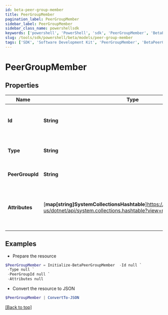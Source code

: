 ```yaml
---
id: beta-peer-group-member
title: PeerGroupMember
pagination_label: PeerGroupMember
sidebar_label: PeerGroupMember
sidebar_class_name: powershellsdk
keywords: ['powershell', 'PowerShell', 'sdk', 'PeerGroupMember', 'BetaPeerGroupMember'] 
slug: /tools/sdk/powershell/beta/models/peer-group-member
tags: ['SDK', 'Software Development Kit', 'PeerGroupMember', 'BetaPeerGroupMember']
---
```



# PeerGroupMember

## Properties

Name | Type | Description | Notes
------------ | ------------- | ------------- | -------------
**Id** | **String** | A unique identifier for the peer group member. | [optional] 
**Type** | **String** | The type of the peer group member. | [optional] 
**PeerGroupId** | **String** | The ID of the peer group. | [optional] 
**Attributes** | [**map[string]SystemCollectionsHashtable**]https://learn.microsoft.com/en-us/dotnet/api/system.collections.hashtable?view=net-9.0 | Arbitrary key-value pairs, belonging to the peer group member. | [optional] 

## Examples

- Prepare the resource
```powershell
$PeerGroupMember = Initialize-BetaPeerGroupMember  -Id null `
 -Type null `
 -PeerGroupId null `
 -Attributes null
```

- Convert the resource to JSON
```powershell
$PeerGroupMember | ConvertTo-JSON
```


[[Back to top]](#) 

